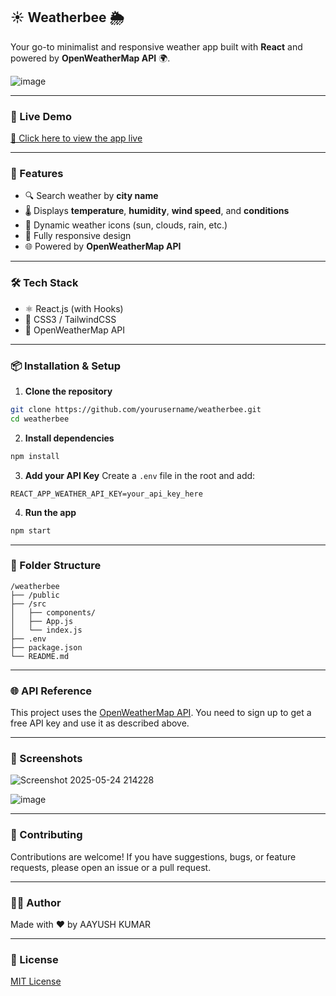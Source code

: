 ## ☀️ Weatherbee 🌦️

Your go-to minimalist and responsive weather app built with **React** and powered by **OpenWeatherMap API** 🌍.

![image](https://github.com/user-attachments/assets/6c8ece38-70b2-4d78-bdc5-328935040595)


---

### 🔗 Live Demo

[🚀 Click here to view the app live](https://squadron-leader.github.io/WeatherLite/)

---

### 📌 Features

* 🔍 Search weather by **city name**
* 🌡️ Displays **temperature**, **humidity**, **wind speed**, and **conditions**
* 🌇 Dynamic weather icons (sun, clouds, rain, etc.)
* 📱 Fully responsive design
* 🌐 Powered by **OpenWeatherMap API**

---

### 🛠️ Tech Stack

* ⚛️ React.js (with Hooks)
* 🎨 CSS3 / TailwindCSS 
* 📡 OpenWeatherMap API

---

### 📦 Installation & Setup

1. **Clone the repository**

```bash
git clone https://github.com/yourusername/weatherbee.git
cd weatherbee
```

2. **Install dependencies**

```bash
npm install
```

3. **Add your API Key**
   Create a `.env` file in the root and add:

```env
REACT_APP_WEATHER_API_KEY=your_api_key_here
```

4. **Run the app**

```bash
npm start
```

---

### 📁 Folder Structure

```
/weatherbee
├── /public
├── /src
│   ├── components/
│   ├── App.js
│   └── index.js
├── .env
├── package.json
└── README.md
```

---

### 🌐 API Reference

This project uses the [OpenWeatherMap API](https://openweathermap.org/api). You need to sign up to get a free API key and use it as described above.

---

### 📸 Screenshots
![Screenshot 2025-05-24 214228](https://github.com/user-attachments/assets/ca752b9b-e9a6-4965-af87-ec6bfc0464e9)


![image](https://github.com/user-attachments/assets/0c28f7cc-42c5-4cc2-a980-ab300606d5bc)


---

### 🤝 Contributing

Contributions are welcome!
If you have suggestions, bugs, or feature requests, please open an issue or a pull request.

---

### 🧑‍💻 Author

Made with ❤️ by AAYUSH KUMAR

---

### 📜 License

[MIT License](LICENSE)
